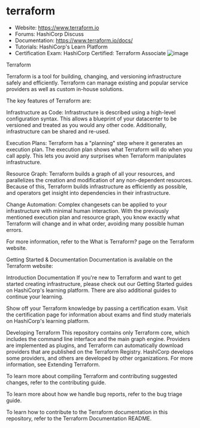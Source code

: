 # terraform
* Website: https://www.terraform.io
* Forums: HashiCorp Discuss
* Documentation: https://www.terraform.io/docs/
* Tutorials: HashiCorp's Learn Platform
* Certification Exam: HashiCorp Certified: Terraform Associate
![image](https://github.com/gvinothan/terraform/assets/43309736/66b0a350-9c9e-4b12-9fbf-0c6f80b140b1)

Terraform

Terraform is a tool for building, changing, and versioning infrastructure safely and efficiently. Terraform can manage existing and popular service providers as well as custom in-house solutions.

The key features of Terraform are:

Infrastructure as Code: Infrastructure is described using a high-level configuration syntax. This allows a blueprint of your datacenter to be versioned and treated as you would any other code. Additionally, infrastructure can be shared and re-used.

Execution Plans: Terraform has a "planning" step where it generates an execution plan. The execution plan shows what Terraform will do when you call apply. This lets you avoid any surprises when Terraform manipulates infrastructure.

Resource Graph: Terraform builds a graph of all your resources, and parallelizes the creation and modification of any non-dependent resources. Because of this, Terraform builds infrastructure as efficiently as possible, and operators get insight into dependencies in their infrastructure.

Change Automation: Complex changesets can be applied to your infrastructure with minimal human interaction. With the previously mentioned execution plan and resource graph, you know exactly what Terraform will change and in what order, avoiding many possible human errors.

For more information, refer to the What is Terraform? page on the Terraform website.

Getting Started & Documentation
Documentation is available on the Terraform website:

Introduction
Documentation
If you're new to Terraform and want to get started creating infrastructure, please check out our Getting Started guides on HashiCorp's learning platform. There are also additional guides to continue your learning.

Show off your Terraform knowledge by passing a certification exam. Visit the certification page for information about exams and find study materials on HashiCorp's learning platform.

Developing Terraform
This repository contains only Terraform core, which includes the command line interface and the main graph engine. Providers are implemented as plugins, and Terraform can automatically download providers that are published on the Terraform Registry. HashiCorp develops some providers, and others are developed by other organizations. For more information, see Extending Terraform.

To learn more about compiling Terraform and contributing suggested changes, refer to the contributing guide.

To learn more about how we handle bug reports, refer to the bug triage guide.

To learn how to contribute to the Terraform documentation in this repository, refer to the Terraform Documentation README.

